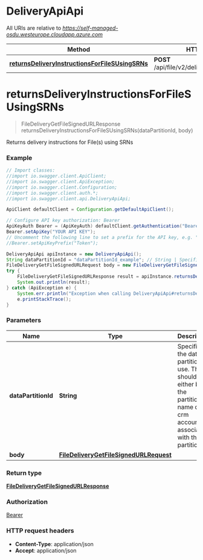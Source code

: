 # DeliveryApiApi

All URIs are relative to *https://self-managed-osdu.westeurope.cloudapp.azure.com*

Method | HTTP request | Description
------------- | ------------- | -------------
[**returnsDeliveryInstructionsForFileSUsingSRNs**](DeliveryApiApi.md#returnsDeliveryInstructionsForFileSUsingSRNs) | **POST** /api/file/v2/delivery/getFileSignedUrl | 


<a name="returnsDeliveryInstructionsForFileSUsingSRNs"></a>
# **returnsDeliveryInstructionsForFileSUsingSRNs**
> FileDeliveryGetFileSignedURLResponse returnsDeliveryInstructionsForFileSUsingSRNs(dataPartitionId, body)



Returns delivery instructions for File(s) using SRNs

### Example
```java
// Import classes:
//import io.swagger.client.ApiClient;
//import io.swagger.client.ApiException;
//import io.swagger.client.Configuration;
//import io.swagger.client.auth.*;
//import io.swagger.client.api.DeliveryApiApi;

ApiClient defaultClient = Configuration.getDefaultApiClient();

// Configure API key authorization: Bearer
ApiKeyAuth Bearer = (ApiKeyAuth) defaultClient.getAuthentication("Bearer");
Bearer.setApiKey("YOUR API KEY");
// Uncomment the following line to set a prefix for the API key, e.g. "Token" (defaults to null)
//Bearer.setApiKeyPrefix("Token");

DeliveryApiApi apiInstance = new DeliveryApiApi();
String dataPartitionId = "dataPartitionId_example"; // String | Specifies the data partition to use. This should either be the partition name or crm account ID associated with the partition.
FileDeliveryGetFileSignedURLRequest body = new FileDeliveryGetFileSignedURLRequest(); // FileDeliveryGetFileSignedURLRequest | 
try {
    FileDeliveryGetFileSignedURLResponse result = apiInstance.returnsDeliveryInstructionsForFileSUsingSRNs(dataPartitionId, body);
    System.out.println(result);
} catch (ApiException e) {
    System.err.println("Exception when calling DeliveryApiApi#returnsDeliveryInstructionsForFileSUsingSRNs");
    e.printStackTrace();
}
```

### Parameters

Name | Type | Description  | Notes
------------- | ------------- | ------------- | -------------
 **dataPartitionId** | **String**| Specifies the data partition to use. This should either be the partition name or crm account ID associated with the partition. |
 **body** | [**FileDeliveryGetFileSignedURLRequest**](FileDeliveryGetFileSignedURLRequest.md)|  | [optional]

### Return type

[**FileDeliveryGetFileSignedURLResponse**](FileDeliveryGetFileSignedURLResponse.md)

### Authorization

[Bearer](../README.md#Bearer)

### HTTP request headers

 - **Content-Type**: application/json
 - **Accept**: application/json

